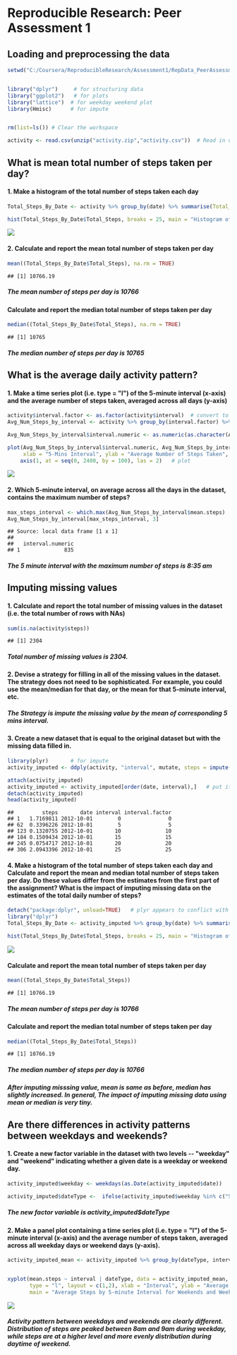 # Reproducible Research: Peer Assessment 1


## Loading and preprocessing the data


```r
setwd("C:/Coursera/ReproducibleResearch/Assessment1/RepData_PeerAssessment1")    # set the working directory


library("dplyr")     # for structuring data 
library("ggplot2")   # for plots
library("lattice")  # for weekday weekend plot
library(Hmisc)      # for impute


rm(list=ls()) # Clear the workspace

activity <- read.csv(unzip("activity.zip","activity.csv"))  # Read in data from zip file
```




## What is mean total number of steps taken per day?


#### 1. Make a histogram of the total number of steps taken each day

```r
Total_Steps_By_Date <- activity %>% group_by(date) %>% summarise(Total_Steps = sum(steps))    # calculate the total number of steps by date

hist(Total_Steps_By_Date$Total_Steps, breaks = 25, main = "Histogram of Total Number of Steps per Day" , xlab = "Total Number of Steps")   # function hist ignore missing value 
```

![](PA1_template_files/figure-html/unnamed-chunk-2-1.png) 


#### 2. Calculate and report the mean total number of steps taken per day

```r
mean((Total_Steps_By_Date$Total_Steps), na.rm = TRUE)
```

```
## [1] 10766.19
```
##### The mean number of steps per day is 10766


#### Calculate and report the median total number of steps taken per day

```r
median((Total_Steps_By_Date$Total_Steps), na.rm = TRUE)
```

```
## [1] 10765
```
##### The median number of steps per day is 10765



## What is the average daily activity pattern?


#### 1. Make a time series plot (i.e. type = "l") of the 5-minute interval (x-axis) and the average number of steps taken, averaged across all days (y-axis)


```r
activity$interval.factor <- as.factor(activity$interval)  # convert to number for ploting
Avg_Num_Steps_by_interval <- activity %>% group_by(interval.factor) %>% summarise(mean.steps = mean(steps, na.rm =TRUE))   #Calculate average number of steps per interval

Avg_Num_Steps_by_interval$interval.numeric <- as.numeric(as.character(Avg_Num_Steps_by_interval$interval.factor)) # convert to numeric or ploting

plot(Avg_Num_Steps_by_interval$interval.numeric, Avg_Num_Steps_by_interval$mean.steps, type = "l", xaxt="n",
     xlab = "5-Mins Interval", ylab = "Average Number of Steps Taken", main = "Daily Activity Pattern")
    axis(1, at = seq(0, 2400, by = 100), las = 2)   # plot
```

![](PA1_template_files/figure-html/unnamed-chunk-5-1.png) 


#### 2. Which 5-minute interval, on average across all the days in the dataset, contains the maximum number of steps?



```r
max_steps_interval <- which.max(Avg_Num_Steps_by_interval$mean.steps)
Avg_Num_Steps_by_interval[max_steps_interval, 3]
```

```
## Source: local data frame [1 x 1]
## 
##   interval.numeric
## 1              835
```

##### The 5 minute interval with the maximum number of steps is 8:35 am


## Imputing missing values



#### 1. Calculate and report the total number of missing values in the dataset (i.e. the total number of rows with NAs)



```r
sum(is.na(activity$steps))
```

```
## [1] 2304
```
#####  Total number of missing values is 2304.


#### 2. Devise a strategy for filling in all of the missing values in the dataset. The strategy does not need to be sophisticated. For example, you could use the mean/median for that day, or the mean for that 5-minute interval, etc.


##### The Strategy is impute the missing value by the mean of corresponding 5 mins interval.



#### 3. Create a new dataset that is equal to the original dataset but with the missing data filled in.


```r
library(plyr)       # for impute
activity_imputed <- ddply(activity, "interval", mutate, steps = impute(steps, mean)) # impute missing value by mean of 5 min interval

attach(activity_imputed)  
activity_imputed <- activity_imputed[order(date, interval),]   # put it in original order
detach(activity_imputed)
head(activity_imputed)
```

```
##         steps       date interval interval.factor
## 1   1.7169811 2012-10-01        0               0
## 62  0.3396226 2012-10-01        5               5
## 123 0.1320755 2012-10-01       10              10
## 184 0.1509434 2012-10-01       15              15
## 245 0.0754717 2012-10-01       20              20
## 306 2.0943396 2012-10-01       25              25
```




#### 4. Make a histogram of the total number of steps taken each day and Calculate and report the mean and median total number of steps taken per day. Do these values differ from the estimates from the first part of the assignment? What is the impact of imputing missing data on the estimates of the total daily number of steps?



```r
detach("package:dplyr", unload=TRUE)   # plyr appears to conflict with dplyr, need to unload first
library("dplyr")  
Total_Steps_By_Date <- activity_imputed %>% group_by(date) %>% summarise(Total_Steps = sum(steps))    # calculate the total number of steps by date

hist(Total_Steps_By_Date$Total_Steps, breaks = 25, main = "Histogram of Total Number of Steps per Day" , xlab = "Total Number of Steps")   # histogram after imputed missing value 
```

![](PA1_template_files/figure-html/unnamed-chunk-9-1.png) 



#### Calculate and report the mean total number of steps taken per day

```r
mean((Total_Steps_By_Date$Total_Steps))
```

```
## [1] 10766.19
```
##### The mean number of steps per day is 10766


#### Calculate and report the median total number of steps taken per day

```r
median((Total_Steps_By_Date$Total_Steps))
```

```
## [1] 10766.19
```
##### The median number of steps per day is 10766


##### After imputing misssing value, mean is same as before, median has slightly increased. In general, The impact of imputing missing data using mean or median is very tiny.



## Are there differences in activity patterns between weekdays and weekends?


#### 1. Create a new factor variable in the dataset with two levels -- "weekday" and "weekend" indicating whether a given date is a weekday or weekend day.


```r
activity_imputed$weekday <- weekdays(as.Date(activity_imputed$date))

activity_imputed$dateType <-  ifelse(activity_imputed$weekday %in% c("Saturday","Sunday"), 'weekend', 'weekday')
```
##### The new factor variable is activity_imputed$dateType 

#### 2. Make a panel plot containing a time series plot (i.e. type = "l") of the 5-minute interval (x-axis) and the average number of steps taken, averaged across all weekday days or weekend days (y-axis).


```r
activity_imputed_mean <- activity_imputed %>% group_by(dateType, interval) %>% summarise(mean.steps = mean(steps))  # calculate mean number of steps by dataType and interval


xyplot(mean.steps ~ interval | dateType, data = activity_imputed_mean, 
       type = "l", layout = c(1,2), xlab = "Interval", ylab = "Average Number of Steps", 
       main = "Average Steps by 5-minute Interval for Weekends and Weekdays")
```

![](PA1_template_files/figure-html/unnamed-chunk-13-1.png) 

##### Activity pattern between weekdays and weekends are clearly different. Distribution of steps are peaked between 8am and 9am during weekday, while steps are at a higher level and more evenly distribution during daytime of weekend.
